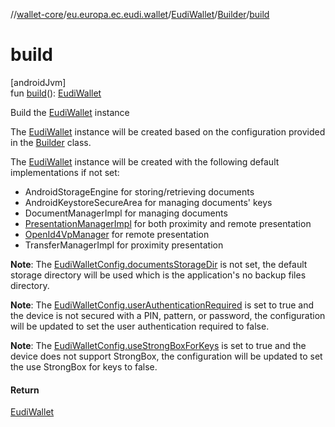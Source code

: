 //[wallet-core](../../../../index.md)/[eu.europa.ec.eudi.wallet](../../index.md)/[EudiWallet](../index.md)/[Builder](index.md)/[build](build.md)

# build

[androidJvm]\
fun [build](build.md)(): [EudiWallet](../index.md)

Build the [EudiWallet](../index.md) instance

The [EudiWallet](../index.md) instance will be created based on the configuration provided in the [Builder](index.md) class.

The [EudiWallet](../index.md) instance will be created with the following default implementations if not set:

- 
   AndroidStorageEngine for storing/retrieving documents
- 
   AndroidKeystoreSecureArea for managing documents' keys
- 
   DocumentManagerImpl for managing documents
- 
   [PresentationManagerImpl](../../../eu.europa.ec.eudi.wallet.presentation/-presentation-manager-impl/index.md) for both proximity and remote presentation
- 
   [OpenId4VpManager](../../../eu.europa.ec.eudi.wallet.transfer.openId4vp/-open-id4-vp-manager/index.md) for remote presentation
- 
   TransferManagerImpl for proximity presentation

**Note**: The [EudiWalletConfig.documentsStorageDir](../../-eudi-wallet-config/documents-storage-dir.md) is not set, the default storage directory will be used which is the application's no backup files directory.

**Note**: The [EudiWalletConfig.userAuthenticationRequired](../../-eudi-wallet-config/user-authentication-required.md) is set to true and the device is not secured with a PIN, pattern, or password, the configuration will be updated to set the user authentication required to false.

**Note**: The [EudiWalletConfig.useStrongBoxForKeys](../../-eudi-wallet-config/use-strong-box-for-keys.md) is set to true and the device does not support StrongBox, the configuration will be updated to set the use StrongBox for keys to false.

#### Return

[EudiWallet](../index.md)
